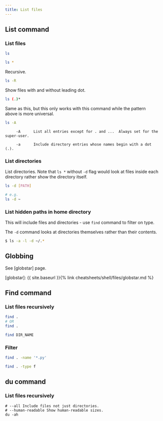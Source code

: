 ```yaml
---
title: List files
---
```



## List command

### List files

```sh
ls
```

```sh
ls *
```

Recursive.

```sh
ls -R
```

Show files with and without leading dot.

```sh
ls (.)*
```

Same as this, but this only works with this command while the pattern above is more universal.

```sh
ls -A
```

```
     -A      List all entries except for . and ...  Always set for the super-user.

     -a      Include directory entries whose names begin with a dot (.).
```

### List directories

List directories. Note that `ls *` without `-d` flag would look at files inside each directory rather show the directory itself.

```sh
ls -d [PATH]

# e.g.
ls -d ~
```


### List hidden paths in home directory

This will include files and directories - use `find` command to filter on type.

The `-d` command looks at directories themselves rather than their contents.

```sh
$ ls -a -l -d ~/.*
```

## Globbing

See [globstar] page.

[globstar]: {{ site.baseurl }}{% link cheatsheets/shell/files/globstar.md %}


## Find command

### List files recursively

```sh
find .
# OR
find .

find DIR_NAME
```

### Filter

```sh
find . -name '*.py'
```

```sh
find . -type f
```

## du command

### List files recursively

```
# --all Include files not just directories.
# --human-readable Show human-readable sizes.
du -ah
```
